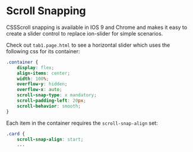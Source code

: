 # Scroll Snapping
CSSScroll snapping is available in IOS 9 and Chrome and makes it easy to create a slider control to replace ion-slider for simple scenarios.

Check out `tab1.page.html` to see a horizontal slider which uses the following css for its container:
```css
.container {
    display: flex;
    align-items: center;
    width: 100%;
    overflow-y: hidden;
    overflow-x: auto;
    scroll-snap-type: x mandatory;
    scroll-padding-left: 20px;
    scroll-behavior: smooth;
}
```

Each item in the container requires the `scroll-snap-align` set:
```css
.card {
    scroll-snap-align: start;
    ...
```
